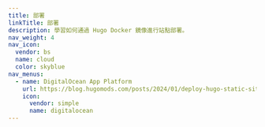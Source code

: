 ```yaml
---
title: 部署
linkTitle: 部署
description: 學習如何通過 Hugo Docker 鏡像進行站點部署。
nav_weight: 4
nav_icon:
  vendor: bs
  name: cloud
  color: skyblue
nav_menus:
  - name: DigitalOcean App Platform
    url: https://blog.hugomods.com/posts/2024/01/deploy-hugo-static-sites-on-digitalocean-app-platform-via-docker/
    icon:
      vendor: simple
      name: digitalocean
---
```

